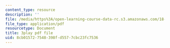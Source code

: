 ```yaml
---
content_type: resource
description: ''
file: /media/https%3A/open-learning-course-data-rc.s3.amazonaws.com/18-01sc-single-variable-calculus-fall-2010/8cb015727548398fd5577cbc23fc7536_4Q37iOyBq44.pdf
file_type: application/pdf
resourcetype: Document
title: 3play pdf file
uid: 8cb01572-7548-398f-d557-7cbc23fc7536
---
```

